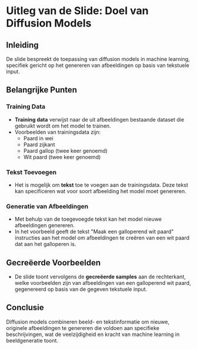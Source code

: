 # Uitleg van de Slide: Doel van Diffusion Models

## Inleiding
De slide bespreekt de toepassing van diffusion models in machine learning, specifiek gericht op het genereren van afbeeldingen op basis van tekstuele input.

## Belangrijke Punten

### Training Data
- **Training data** verwijst naar de uit afbeeldingen bestaande dataset die gebruikt wordt om het model te trainen.
- Voorbeelden van trainingsdata zijn:
  - Paard in wei
  - Paard zijkant
  - Paard gallop (twee keer genoemd)
  - Wit paard (twee keer genoemd)

### Tekst Toevoegen
- Het is mogelijk om **tekst** toe te voegen aan de trainingsdata. Deze tekst kan specificeren wat voor soort afbeelding het model moet genereren.

### Generatie van Afbeeldingen
- Met behulp van de toegevoegde tekst kan het model nieuwe afbeeldingen genereren. 
- In het voorbeeld geeft de tekst "Maak een galloperend wit paard" instructies aan het model om afbeeldingen te creëren van een wit paard dat aan het galloperen is.

## Gecreëerde Voorbeelden
- De slide toont vervolgens de **gecreëerde samples** aan de rechterkant, welke voorbeelden zijn van afbeeldingen van een galloperend wit paard, gegenereerd op basis van de gegeven tekstuele input.

## Conclusie
Diffusion models combineren beeld- en tekstinformatie om nieuwe, originele afbeeldingen te genereren die voldoen aan specifieke beschrijvingen, wat de veelzijdigheid en kracht van machine learning in beeldgeneratie toont.